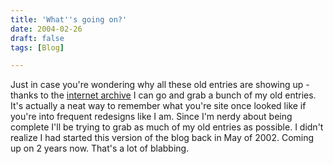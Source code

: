 ```yaml
---
title: 'What''s going on?'
date: 2004-02-26
draft: false
tags: [Blog]

---
```


Just in case you're wondering why all these old entries are showing up - thanks to the [internet archive](http://web.archive.org) I can go and grab a bunch of my old entries. It's actually a neat way to remember what you're site once looked like if you're into frequent redesigns like I am. Since I'm nerdy about being complete I'll be trying to grab as much of my old entries as possible. I didn't realize I had started this version of the blog back in May of 2002. Coming up on 2 years now. That's a lot of blabbing.